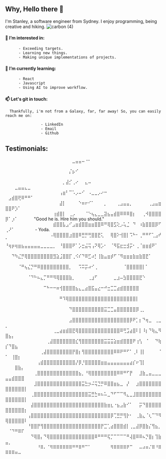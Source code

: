 ## Why, Hello there 👋

I'm Stanley, a software engineer from Sydney. I enjoy programming, being creative and hiking. 
![carbon (4)](https://user-images.githubusercontent.com/119549394/209656693-8f0fc1ca-90e7-40a9-8134-36ce9191f94d.png)

#### 👀 I’m interested in: 

          - Exceeding targets.
          - Learning new things.
          - Making unique implementations of projects. 
          
#### 🌱 I’m currently learning:

          - React
          - Javascript
          - Using AI to improve workflow.
          
#### 📫 Let's git in touch:

      Thankfully, i'm not from a Galaxy, far, far away! So, you can easily reach me on:
      
                    - LinkedIn
                    - Email
                    - Github
          
## Testimonials:

⠀⠀⠀⠀⠀⠀⠀⠀⠀⠀⠀⠀⠀⠀⠀⠀⠀⠀⠀⠀⠀⣀⣤⣤⠤⠐⠂⠀⠀⠀⠀⠀⠀⠀⠀⠀⠀⠀⠀⠀⠀⠀⠀⠀⠀⠀⠀⠀⠀⠀⠀⠀⠀⠀⠀⠀⠀⠀
⠀⠀⠀⠀⠀⠀⠀⠀⠀⠀⠀⠀⠀⠀⠀⠀⠀⠀⠀⠀⡌⡦⠊⠀⠀⠀⠀⠀⠀⠀⠀⠀⠀⠀⠀⠀⠀⠀⠀⠀⠀⠀⠀⠀⠀⠀⠀⠀⠀⠀⠀⠀⠀⠀⠀⠀⠀⠀
⠀⠀⠀⠀⠀⠀⠀⠀⠀⠀⠀⠀⠀⠀⠀⠀⠀⠀⡀⣼⡊⢀⠔⠀⠀⣄⠤⠀⠀⠀⠀⠀⠀⠀⠀⠀⠀⠀⠀⠀⠀⠀⠀⠀⠀⠀⠀⠀⠀⠀⠀⠀⣀⣤⣤⣄⣀⠀
⠀⠀⠀⠀⠀⠀⠀⠀⠀⠀⠀⠀⠀⠀⠀⠀⠀⢠⣶⠃⠉⠡⡠⠤⠊⠀⠠⣀⣀⡠⠔⠒⠀⠀⠀⠀⠀⠀⠀⠀⠀⠀⠀⠀⠀⠀⠀⠀⠀⠀⣠⣾⣿⢟⠿⠛⠛⠁
⠀⠀⠀⠀⠀⠀⠀⠀⠀⠀⠀⠀⠀⠀⠀⠀⠀⣼⡇⠀⠀⠀⠀⠑⠶⠖⠊⠁⠀⠀⠀⡀⠀⠀⠀⢀⣠⣤⣤⡀⠀⠀⠀⠀⠀⢀⣠⣤⣶⣿⣿⠟⡱⠁⠀⠀⠀⠀
⠀⠀⠀⠀⠀⠀⠀⠀⠀⠀⠀⠀⠀⠀⠀⢰⣾⣿⡇⠀⢀⡠⠀⠀⠀⠈⠑⢦⣄⣀⣀⣽⣦⣤⣾⣿⠿⠿⠿⣿⡆⠀⠀⢀⠺⣿⣿⣿⣿⡿⠁⡰⠁⠀⠀⠀⠀⠀"Good he is. Hire him you should."
⠀⠀⠀⠀⠀⠀⠀⠀⠀⠀⠀⠀⠀⠀⠀⣾⣿⣿⣧⣠⠊⣠⣶⣾⣿⣿⣶⣶⣿⣿⠿⠛⢿⣿⣫⢕⡠⢥⣈⠀⠙⠀⠰⣷⣿⣿⣿⡿⠋⢀⠜⠁⠀⠀⠀⠀⠀⠀          - Yoda.
⠀⠀⠀⠀⠀⠀⠀⠀⠀⠀⠀⠀⠀⠀⠠⢿⣿⣿⣿⣿⣰⣿⣿⠿⣛⡛⢛⣿⣿⣟⢅⠀⠀⢿⣿⠕⢺⣿⡇⠩⠓⠂⢀⠛⠛⠋⢁⣠⠞⠁⠀⠀⠀⠀⠀⠀⠀⠀
⠘⢶⡶⢶⣶⣦⣤⣤⣤⣤⣤⣀⣀⣀⣀⡀⠀⠘⣿⣿⣿⠟⠁⡡⣒⣬⢭⢠⠝⢿⡡⠂⠀⠈⠻⣯⣖⣒⣺⡭⠂⢀⠈⣶⣶⣾⠟⠁⠀⠀⠀⠀⠀⠀⠀⠀⠀⠀
⠀⠀⠙⠳⣌⡛⢿⣿⣿⣿⣿⣿⣿⣿⣿⣻⣵⣨⣿⣿⡏⢀⠪⠎⠙⠿⣋⠴⡃⢸⣷⣤⣶⡾⠋⠈⠻⣶⣶⣶⣷⣶⣷⣿⣟⠁⠀⠀⠀⠀⠀⠀⠀⠀⠀⠀⠀⠀
⠀⠀⠀⠀⠈⠛⢦⣌⡙⠛⠿⣿⣿⣿⣿⣿⣿⣿⣿⣿⡀⠀⠀⠩⠭⡭⠴⠊⢀⠀⠀⠀⠀⠀⠀⠀⠀⠈⣿⣿⣿⣿⣿⡇⠁⠀⠀⠀⠀⠀⠀⠀⠀⠀⠀⠀⠀⠀
⠀⠀⠀⠀⠀⠀⠀⠈⠙⠓⠦⣄⡉⠛⠛⠻⢿⣿⣿⣿⣷⡀⠀⠀⠀⠀⢀⣰⠋⠀⠀⠀⠀⠀⣀⣰⠤⣳⣿⣿⣿⣿⣟⠑⠀⠀⠀⠀⠀⠀⠀⠀⠀⠀⠀⠀⠀⠀
⠀⠀⠀⠀⠀⠀⠀⠀⠀⠀⠀⠀⠉⠓⠒⠒⠶⢺⣿⣿⣿⣿⣦⣄⣀⣴⣿⣯⣤⣔⠒⠚⣒⣉⣉⣴⣾⣿⣿⣿⣿⣿⠀⠀⠀⠀⠀⠀⠀⠀⠀⠀⠀⠀⠀⠀⠀⠀
⠀⠀⠀⠀⠀⠀⠀⠀⠀⠀⠀⠀⠀⠀⠀⠀⠀⠛⠹⢿⣿⣿⣿⣿⣿⣿⣿⣿⣿⣿⣿⣿⣿⣿⣿⣿⣿⣿⣿⣿⣿⡇⠀⠀⠀⠀⠀⠀⠀⠀⠀⠀⠀⠀⠀⠀⠀⠀
⠀⠀⠀⠀⠀⠀⠀⠀⠀⠀⠀⠀⠀⠀⠀⠀⠀⠀⠀⠀⠙⣿⣿⣿⣿⣿⣿⣿⣿⣿⣿⣭⣉⣉⣤⣿⣿⣿⣿⣿⣿⡿⢀⡀⠀⠀⠀⠀⠀⠀⠀⠀⠀⠀⠀⠀⠀⠀
⠀⠀⠀⠀⠀⠀⠀⠀⠀⠀⠀⠀⠀⠀⠀⠀⠀⠀⠀⠀⣠⣿⣿⣿⣿⣿⣿⣿⣿⣿⣿⣿⣿⣿⣿⣿⣿⣿⣿⡿⠟⡁⡆⠙⢶⣀⠀⢀⣀⡀⠀⠀⠀⠀⠀⠀⠀⠀
⠀⠀⠀⠀⠀⠀⠀⠀⠀⠀⠀⠀⠀⠀⠀⢀⣀⣴⣶⣾⣿⣟⢿⣿⣿⣿⣿⣿⣿⣿⣿⣿⣿⣿⣿⣿⠿⢛⣩⣴⣿⠇⡇⠸⡆⠙⢷⣄⠻⣿⣦⡄⠀⠀⠀⠀⠀⠀
⠀⠀⠀⠀⠀⠀⠀⠀⠀⠀⠀⠀⠀⢀⣼⣿⣿⣿⣿⣿⣿⣿⣎⢻⣿⣿⣿⣿⣿⣿⣿⣭⣭⣭⣵⣶⣾⣿⣿⣿⠟⢰⢣⠀⠈⠀⠀⠙⢷⡎⠙⣿⣦⠀⠀⠀⠀⠀
⠀⠀⠀⠀⠀⠀⠀⠀⠀⠀⠀⢀⣼⣿⣿⣿⣿⣿⣿⣿⣿⡟⣿⡆⢻⣿⣿⣿⣿⣿⣿⣿⣿⣿⠿⠿⠟⠛⠋⠁⢀⠇⢸⡇⠀⠀⠀⠀⠈⠁⠀⢸⣿⡆⠀⠀⠀⠀
⠀⠀⠀⠀⠀⠀⠀⠀⠀⠀⢠⣾⣿⣿⣿⣿⣿⣿⣿⣿⣿⣿⡜⡿⡘⣿⣿⣿⣿⣿⣶⣶⣤⣤⣤⣤⣤⣤⣤⣴⡎⠖⢹⡇⠀⠀⠀⠀⠀⠀⠀⠀⣿⣷⡄⠀⠀⠀
⠀⠀⠀⠀⠀⠀⠀⠀⠀⢀⣿⣿⣿⣿⣿⣿⣿⣿⣿⣿⣿⣿⣿⣦⡀⠘⢿⣿⣿⣿⣿⣿⣿⣿⣿⠿⠿⠛⠋⡟⠀⠀⣸⣷⣀⣤⣀⣀⣀⣤⣤⣾⣿⣿⣿⠀⠀⠀
⠀⠀⠀⠀⠀⠀⠀⠀⠀⣸⣿⣿⣿⣿⣿⣿⣿⣿⣿⣿⣿⣿⣿⣿⣭⣓⡲⠬⢭⣙⡛⠿⣿⣿⣶⣦⣀⠀⡜⠀⠀⣰⣿⣿⣿⣿⣿⣿⣿⣿⣿⣿⣿⣿⣿⡇⠀⠀
⠀⠀⠀⠀⠀⠀⠀⠀⢀⣿⣿⣿⣿⣿⣿⣿⣿⣿⣿⣿⣿⣿⣿⣿⣿⣿⣭⣛⣓⠶⠦⠥⣀⠙⠋⠉⠉⠻⣄⣀⣸⣿⣿⣿⣿⣿⣿⣿⣿⣿⣿⣿⣿⣿⣿⡇⠀⠀
⠀⠀⠀⠀⠀⠀⠀⠀⣼⣿⣿⣿⣿⣿⣿⣿⣿⣿⣿⣿⣿⣿⣿⣿⣿⣿⣿⣿⣿⣿⣿⣷⣶⣆⠐⣦⣠⣷⠊⠁⠀⠀⡭⠙⣿⣿⣿⣿⣿⣿⣿⣿⣿⣿⣿⡆⠀⠀
⠀⠀⠀⠀⠀⠀⠀⢠⣿⣿⣿⣿⣿⣿⣿⣿⣿⣿⣿⣿⣿⣿⣿⣿⣿⣿⣿⣿⣿⣿⣿⣿⣿⡿⢉⣛⡛⢻⡗⠂⠀⢀⣷⣄⠈⢆⠉⠙⠻⢿⣿⣿⣿⣿⣿⠇⠀⠀
⠀⠀⠀⠀⠀⠀⠀⠘⣿⣿⡟⢻⣿⣿⣿⣿⣿⣿⣿⣿⣿⣿⣿⣿⣿⣿⣿⣿⣿⣿⡟⣉⢁⣴⣿⣿⣿⣾⡇⢀⣀⣼⡿⣿⣷⡌⢻⣦⡀⠀⠈⠙⠛⠿⠏⠀⠀⠀
⠀⠀⠀⠀⠀⠀⠀⠀⠙⢿⣿⡄⠙⢿⣿⣿⣿⣿⣿⣿⣿⣿⣿⣿⣿⣿⣿⣿⠿⠛⠛⠛⢯⡉⠉⠉⠉⠉⠛⢼⣿⠿⠿⠦⡙⣿⡆⢹⣷⣤⡀⠀⠀⠀⠀⠀⠀⠀
⠀⠀⠀⠀⠀⠀⠀⠀⠀⠀⠘⠿⠄⠈⠻⠿⠿⠿⠿⠿⠿⠛⠛⠿⠛⠉⠁⠀⠀⠀⠀⠀⠀⠻⠿⠿⠿⠿⠟⠉⠀⠀⠤⠴⠶⠌⠿⠘⠿⠿⠿⠿⠶⠤⠀⠀⠀⠀⠀⠀


<!---
StanleyY7/StanleyY7 is a ✨ special ✨ repository because its `README.md` (this file) appears on your GitHub profile.
You can click the Preview link to take a look at your changes.
--->
